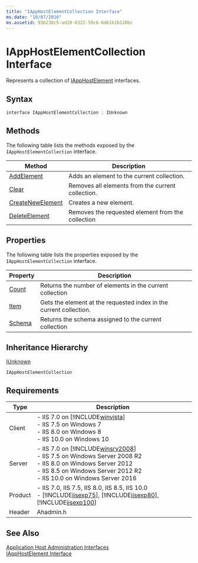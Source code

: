 ```yaml
---
title: "IAppHostElementCollection Interface"
ms.date: "10/07/2016"
ms.assetid: 93b238c5-ad20-6322-59c6-6d61b1b120bc
---
```

# IAppHostElementCollection Interface
Represents a collection of [IAppHostElement](../../web-development-reference/native-code-api-reference/iapphostelement-interface.md) interfaces.  
  
## Syntax  
  
```cpp  
interface IAppHostElementCollection : IUnknown  
```  
  
## Methods  
 The following table lists the methods exposed by the `IAppHostElementCollection` interface.  
  
|Method|Description|  
|------------|-----------------|  
|[AddElement](../../web-development-reference/native-code-api-reference/iapphostelementcollection-addelement-method.md)|Adds an element to the current collection.|  
|[Clear](../../web-development-reference/native-code-api-reference/iapphostelementcollection-clear-method.md)|Removes all elements from the current collection.|  
|[CreateNewElement](../../web-development-reference/native-code-api-reference/iapphostelementcollection-createnewelement-method.md)|Creates a new element.|  
|[DeleteElement](../../web-development-reference/native-code-api-reference/iapphostelementcollection-deleteelement-method.md)|Removes the requested element from the collection|  
  
## Properties  
 The following table lists the properties exposed by the `IAppHostElementCollection` interface.  
  
|Property|Description|  
|--------------|-----------------|  
|[Count](../../web-development-reference/native-code-api-reference/iapphostelementcollection-count-property.md)|Returns the number of elements in the current collection|  
|[Item](../../web-development-reference/native-code-api-reference/iapphostelementcollection-item-property.md)|Gets the element at the requested index in the current collection.|  
|[Schema](../../web-development-reference/native-code-api-reference/iapphostelementcollection-schema-property.md)|Returns the schema assigned to the current collection|  
  
## Inheritance Hierarchy  
 [IUnknown](https://go.microsoft.com/fwlink/?LinkId=55951)  
  
 `IAppHostElementCollection`  
  
## Requirements  
  
|Type|Description|  
|----------|-----------------|  
|Client|-   IIS 7.0 on [!INCLUDE[winvista](../../wmi-provider/includes/winvista-md.md)]<br />-   IIS 7.5 on Windows 7<br />-   IIS 8.0 on Windows 8<br />-   IIS 10.0 on Windows 10|  
|Server|-   IIS 7.0 on [!INCLUDE[winsrv2008](../../wmi-provider/includes/winsrv2008-md.md)]<br />-   IIS 7.5 on Windows Server 2008 R2<br />-   IIS 8.0 on Windows Server 2012<br />-   IIS 8.5 on Windows Server 2012 R2<br />-   IIS 10.0 on Windows Server 2016|  
|Product|-   IIS 7.0, IIS 7.5, IIS 8.0, IIS 8.5, IIS 10.0<br />-   [!INCLUDE[iisexp75](../../web-development-reference/native-code-api-reference/includes/iisexp75-md.md)], [!INCLUDE[iisexp80](../../web-development-reference/native-code-api-reference/includes/iisexp80-md.md)], [!INCLUDE[iisexp100](../../web-development-reference/native-code-api-reference/includes/iisexp100-md.md)]|  
|Header|Ahadmin.h|  
  
## See Also  
 [Application Host Administration Interfaces](../../web-development-reference/native-code-api-reference/application-host-administration-interfaces.md)   
 [IAppHostElement Interface](../../web-development-reference/native-code-api-reference/iapphostelement-interface.md)
